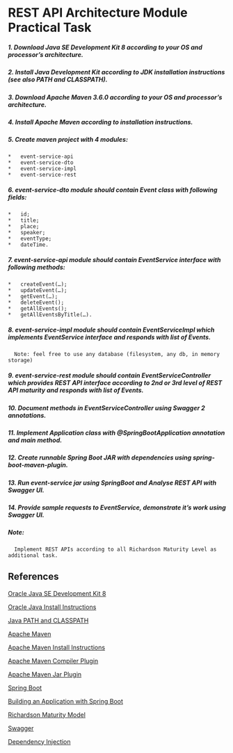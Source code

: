 # REST API Architecture Module Practical Task 

##### 1.	Download Java SE Development Kit 8 according to your OS and processor’s architecture.
##### 2.	Install Java Development Kit according to JDK installation instructions (see also PATH and CLASSPATH).
##### 3.	Download Apache Maven 3.6.0 according to your OS and processor’s architecture.
##### 4.	Install Apache Maven according to installation instructions.
##### 5.	Create maven project with 4 modules:
	*	event-service-api
	*	event-service-dto
	*	event-service-impl
	*	event-service-rest
##### 6.	event-service-dto module should contain Event class with following fields:
	*	id;
	*	title;
	*	place;
	*	speaker;
	*	eventType;
	*	dateTime.
##### 7.	event-service-api module should contain EventService interface with following methods:
	*	createEvent(…);
	*	updateEvent(…);
	*	getEvent(…);
	*	deleteEvent();
	*	getAllEvents();
	*	getAllEventsByTitle(…).
##### 8.	event-service-impl module should contain EventServiceImpl which implements EventService interface and responds with list of Events.
      Note: feel free to use any database (filesystem, any db, in memory storage)
##### 9.	event-service-rest module should contain EventServiceController which provides REST API interface according to 2nd or 3rd level of REST API maturity and responds with list of Events.
##### 10.	Document methods in EventServiceController using Swagger 2 annotations.
##### 11.	Implement Application class with @SpringBootApplication annotation and main method.
##### 12.	Create runnable Spring Boot JAR with dependencies using spring-boot-maven-plugin.
##### 13.	Run event-service jar using SpringBoot and Analyse REST API with Swagger UI.
##### 14.	Provide sample requests to EventService, demonstrate it’s work using Swagger UI.

##### Note:
      Implement REST APIs according to all Richardson Maturity Level as additional task.

## References

[Oracle Java SE Development Kit 8](https://www.oracle.com/technetwork/java/javase/downloads/jdk8-downloads-2133151.html)

[Oracle Java Install Instructions](https://docs.oracle.com/javase/8/docs/technotes/guides/install/install_overview.html)

[Java PATH and CLASSPATH](https://docs.oracle.com/javase/tutorial/essential/environment/paths.html)

[Apache Maven](https://maven.apache.org/download.cgi)

[Apache Maven Install Instructions](https://maven.apache.org/install.html)

[Apache Maven Compiler Plugin](https://maven.apache.org/plugins/maven-compiler-plugin/)

[Apache Maven Jar Plugin](https://maven.apache.org/plugins/maven-jar-plugin/)

[Spring Boot](https://spring.io/projects/spring-boot)

[Building an Application with Spring Boot](https://spring.io/guides/gs/spring-boot/)

[Richardson Maturity Model](https://martinfowler.com/articles/richardsonMaturityModel.html)

[Swagger](https://swagger.io/docs/)

[Dependency Injection](https://springframework.guru/dependency-injection-example-using-spring/)